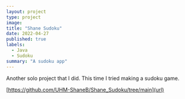 ```yaml
---
layout: project
type: project
image: 
title: "Shane Sudoku"
date: 2022-04-27
published: true
labels:
  - Java
  - Sudoku
summary: "A sudoku app"
---
```


Another solo project that I did. This time I tried making a sudoku game.

[https://github.com/UHM-ShaneB/Shane_Sudoku/tree/main](url)
